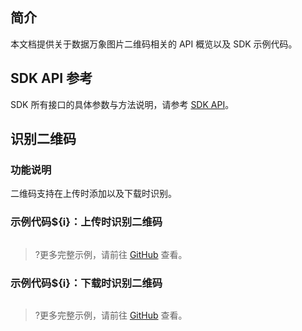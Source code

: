 ## 简介

本文档提供关于数据万象图片二维码相关的 API 概览以及 SDK 示例代码。

## SDK API 参考

SDK 所有接口的具体参数与方法说明，请参考 [SDK API](cssg://api-doc)。

## 识别二维码

### 功能说明

二维码支持在上传时添加以及下载时识别。

### 示例代码${i}：上传时识别二维码

[//]: # (.cssg-snippet-upload-with-QRcode-recognition)
```
```

>?更多完整示例，请前往 [GitHub](cssg://code-example/upload-with-QRcode-recognition) 查看。

### 示例代码${i}：下载时识别二维码

[//]: # (.cssg-snippet-download-with-qrcode-recognition)
```
```

>?更多完整示例，请前往 [GitHub](cssg://code-example/download-with-qrcode-recognition) 查看。


